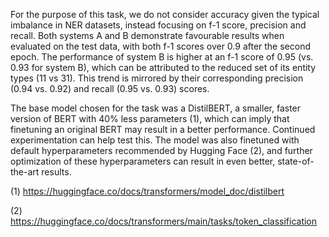 For the purpose of this task, we do not consider accuracy given the typical imbalance in NER datasets, instead focusing on f-1 score, precision and recall. Both systems A and B demonstrate favourable results when evaluated on the test data, with both f-1 scores over 0.9 after the second epoch. The performance of system B is higher at an f-1 score of 0.95 (vs. 0.93 for system B), which can be attributed to the reduced set of its entity types (11 vs 31). This trend is mirrored by their corresponding precision (0.94 vs. 0.92) and recall (0.95 vs. 0.93) scores. 

The base model chosen for the task was a DistilBERT, a smaller, faster version of BERT with 40% less parameters (1), which can imply that finetuning an original BERT may result in a better performance. Continued experimentation can help test this. The model was also finetuned with default hyperparameters recommended by Hugging Face (2), and further optimization of these hyperparameters can result in even better, state-of-the-art results.

(1) https://huggingface.co/docs/transformers/model_doc/distilbert

(2) https://huggingface.co/docs/transformers/main/tasks/token_classification
